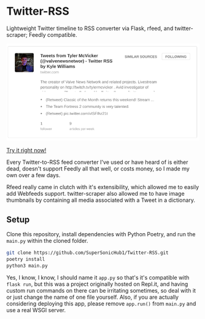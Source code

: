 # Twitter-RSS
Lightweight Twitter timeline to RSS converter via Flask, rfeed, and twitter-scraper; Feedly compatible.

![Feedly Screenshot](https://github.com/SuperSonicHub1/Twitter-RSS/blob/master/feedly.png?raw=true)

[Try it right now!](https://Twitter-RSS.supersonichub1.repl.co)

Every Twitter-to-RSS feed converter I've used or have heard of is either dead, doesn't support Feedly all that well, or costs money, so I made my own over a few days.

Rfeed really came in clutch with it's extensibility, which allowed me to easily add Webfeeds support. twitter-scraper also allowed me to have image thumbnails by containing all media associated with a Tweet in a dictionary.

## Setup

Clone this repository, install dependencies with Python Poetry, and run the `main.py` within the cloned folder.
```bash
git clone https://github.com/SuperSonicHub1/Twitter-RSS.git
poetry install
python3 main.py
```
Yes, I know, I know, I should name it `app.py` so that's it's compatible with `flask run`, but this was a project originally hosted on Repl.it, and having custom run commands on there can be irritating sometimes, so deal with it or just change the name of one file yourself. Also, if you are actually considering deploying this app, please remove `app.run()` from `main.py` and use a real WSGI server.

